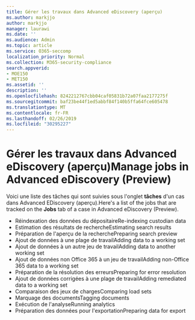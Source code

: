 ```yaml
---
title: Gérer les travaux dans Advanced eDiscovery (aperçu)
ms.author: markjjo
author: markjjo
manager: laurawi
ms.date: ''
ms.audience: Admin
ms.topic: article
ms.service: O365-seccomp
localization_priority: Normal
ms.collection: M365-security-compliance
search.appverid:
- MOE150
- MET150
ms.assetid: ''
description: ''
ms.openlocfilehash: 8242212767cbb04caf05831b72a07faa2177275f
ms.sourcegitcommit: baf23be44f1ed5abbf84f140b5ffa64fce605478
ms.translationtype: MT
ms.contentlocale: fr-FR
ms.lasthandoff: 02/26/2019
ms.locfileid: "30295227"
---
```

# <a name="manage-jobs-in-advanced-ediscovery-preview"></a><span data-ttu-id="c881a-102">Gérer les travaux dans Advanced eDiscovery (aperçu)</span><span class="sxs-lookup"><span data-stu-id="c881a-102">Manage jobs in Advanced eDiscovery (Preview)</span></span>

<span data-ttu-id="c881a-103">Voici une liste des tâches qui sont suivies sous l'onglet **tâches** d'un cas dans Advanced EDiscovery (aperçu).</span><span class="sxs-lookup"><span data-stu-id="c881a-103">Here's a list of the jobs that are tracked on the **Jobs** tab of a case in Advanced eDiscovery (Preview).</span></span>

- <span data-ttu-id="c881a-104">Réindexation des données du dépositaire</span><span class="sxs-lookup"><span data-stu-id="c881a-104">Re-indexing custodian data</span></span>
- <span data-ttu-id="c881a-105">Estimation des résultats de recherche</span><span class="sxs-lookup"><span data-stu-id="c881a-105">Estimating search results</span></span>
- <span data-ttu-id="c881a-106">Préparation de l'aperçu de la recherche</span><span class="sxs-lookup"><span data-stu-id="c881a-106">Preparing search preview</span></span>
- <span data-ttu-id="c881a-107">Ajout de données à une plage de travail</span><span class="sxs-lookup"><span data-stu-id="c881a-107">Adding data to a working set</span></span>
- <span data-ttu-id="c881a-108">Ajout de données à un autre jeu de travail</span><span class="sxs-lookup"><span data-stu-id="c881a-108">Adding data to another working set</span></span>
- <span data-ttu-id="c881a-109">Ajout de données non Office 365 à un jeu de travail</span><span class="sxs-lookup"><span data-stu-id="c881a-109">Adding non-Office 365 data to a working set</span></span>
- <span data-ttu-id="c881a-110">Préparation de la résolution des erreurs</span><span class="sxs-lookup"><span data-stu-id="c881a-110">Preparing for error resolution</span></span>
- <span data-ttu-id="c881a-111">Ajout de données corrigées à une plage de travail</span><span class="sxs-lookup"><span data-stu-id="c881a-111">Adding remediated data to a working set</span></span>
- <span data-ttu-id="c881a-112">Comparaison des jeux de charges</span><span class="sxs-lookup"><span data-stu-id="c881a-112">Comparing load sets</span></span>
- <span data-ttu-id="c881a-113">Marquage des documents</span><span class="sxs-lookup"><span data-stu-id="c881a-113">Tagging documents</span></span>
- <span data-ttu-id="c881a-114">Exécution de l'analyse</span><span class="sxs-lookup"><span data-stu-id="c881a-114">Running analytics</span></span>
- <span data-ttu-id="c881a-115">Préparation des données pour l'exportation</span><span class="sxs-lookup"><span data-stu-id="c881a-115">Preparing data for export</span></span>
